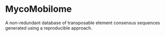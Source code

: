 # MycoMobilome
A non-redundant database of transposable element consensus sequences generated using a reproducible approach.
